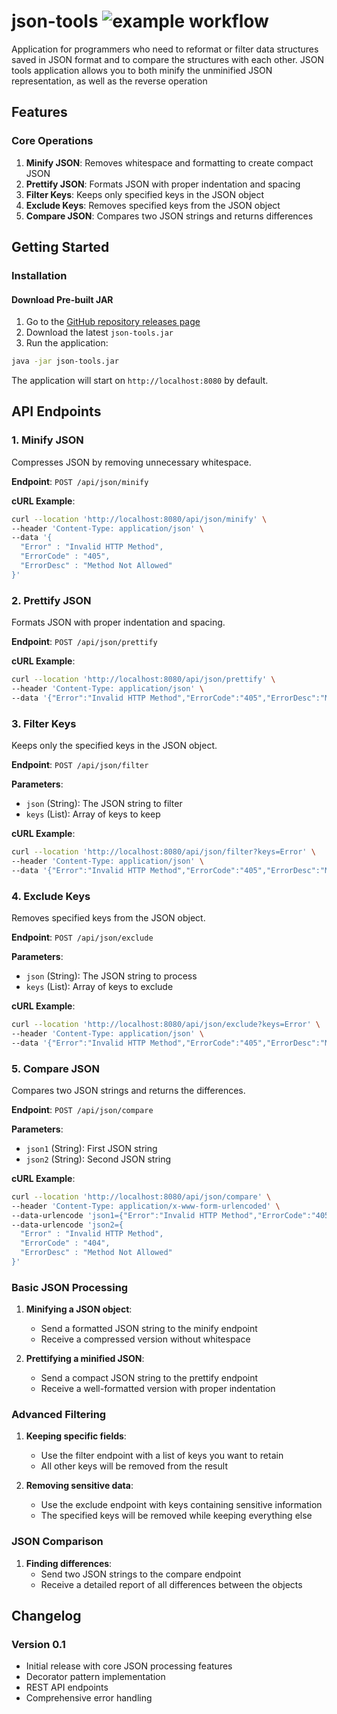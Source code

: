 # json-tools ![example workflow](https://github.com/michaelo-ponteski/json-tools/actions/workflows/ci.yml/badge.svg)

Application for programmers who need to reformat or filter data structures saved in JSON format and to compare the structures with each other. JSON tools application allows you to both minify the unminified JSON representation, as well as the reverse operation

## Features

### Core Operations

1. **Minify JSON**: Removes whitespace and formatting to create compact JSON
2. **Prettify JSON**: Formats JSON with proper indentation and spacing
3. **Filter Keys**: Keeps only specified keys in the JSON object
4. **Exclude Keys**: Removes specified keys from the JSON object
5. **Compare JSON**: Compares two JSON strings and returns differences

## Getting Started

### Installation

#### Download Pre-built JAR

1. Go to the [GitHub repository releases page](https://github.com/michaelo-ponteski/json-tools/releases)
2. Download the latest `json-tools.jar`
3. Run the application:

```bash
java -jar json-tools.jar
```

The application will start on `http://localhost:8080` by default.

## API Endpoints

### 1. Minify JSON

Compresses JSON by removing unnecessary whitespace.

**Endpoint**: `POST /api/json/minify`

**cURL Example**:

```bash
curl --location 'http://localhost:8080/api/json/minify' \
--header 'Content-Type: application/json' \
--data '{
  "Error" : "Invalid HTTP Method",
  "ErrorCode" : "405",
  "ErrorDesc" : "Method Not Allowed"
}'
```

### 2. Prettify JSON

Formats JSON with proper indentation and spacing.

**Endpoint**: `POST /api/json/prettify`

**cURL Example**:

```bash
curl --location 'http://localhost:8080/api/json/prettify' \
--header 'Content-Type: application/json' \
--data '{"Error":"Invalid HTTP Method","ErrorCode":"405","ErrorDesc":"Method Not Allowed"}'
```

### 3. Filter Keys

Keeps only the specified keys in the JSON object.

**Endpoint**: `POST /api/json/filter`

**Parameters**:

- `json` (String): The JSON string to filter
- `keys` (List<String>): Array of keys to keep

**cURL Example**:

```bash
curl --location 'http://localhost:8080/api/json/filter?keys=Error' \
--header 'Content-Type: application/json' \
--data '{"Error":"Invalid HTTP Method","ErrorCode":"405","ErrorDesc":"Method Not Allowed"}'
```

### 4. Exclude Keys

Removes specified keys from the JSON object.

**Endpoint**: `POST /api/json/exclude`

**Parameters**:

- `json` (String): The JSON string to process
- `keys` (List<String>): Array of keys to exclude

**cURL Example**:

```bash
curl --location 'http://localhost:8080/api/json/exclude?keys=Error' \
--header 'Content-Type: application/json' \
--data '{"Error":"Invalid HTTP Method","ErrorCode":"405","ErrorDesc":"Method Not Allowed"}'
```

### 5. Compare JSON

Compares two JSON strings and returns the differences.

**Endpoint**: `POST /api/json/compare`

**Parameters**:

- `json1` (String): First JSON string
- `json2` (String): Second JSON string

**cURL Example**:

```bash
curl --location 'http://localhost:8080/api/json/compare' \
--header 'Content-Type: application/x-www-form-urlencoded' \
--data-urlencode 'json1={"Error":"Invalid HTTP Method","ErrorCode":"405","ErrorDesc":"Method Not Allowed"}' \
--data-urlencode 'json2={
  "Error" : "Invalid HTTP Method",
  "ErrorCode" : "404",
  "ErrorDesc" : "Method Not Allowed"
}'
```

### Basic JSON Processing

1. **Minifying a JSON object**:

   - Send a formatted JSON string to the minify endpoint
   - Receive a compressed version without whitespace

2. **Prettifying a minified JSON**:
   - Send a compact JSON string to the prettify endpoint
   - Receive a well-formatted version with proper indentation

### Advanced Filtering

1. **Keeping specific fields**:

   - Use the filter endpoint with a list of keys you want to retain
   - All other keys will be removed from the result

2. **Removing sensitive data**:
   - Use the exclude endpoint with keys containing sensitive information
   - The specified keys will be removed while keeping everything else

### JSON Comparison

1. **Finding differences**:
   - Send two JSON strings to the compare endpoint
   - Receive a detailed report of all differences between the objects

## Changelog

### Version 0.1

- Initial release with core JSON processing features
- Decorator pattern implementation
- REST API endpoints
- Comprehensive error handling
